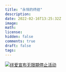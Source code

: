 ```yaml
---
title: "永恒的终结"
description: 
date: 2022-02-16T13:25:32Z
image: 
math: 
license: 
hidden: false
comments: true
draft: false
tags:
---
```

[![绊爱宣布无限期停止活动](https://s4.ax1x.com/2022/02/16/HhbEtJ.jpg)](https://imgtu.com/i/HhbEtJ)
